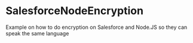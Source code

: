 # SalesforceNodeEncryption
Example on how to do encryption on Salesforce and Node.JS so they can speak the same language
